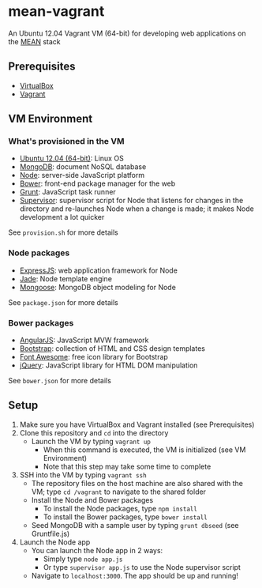 # mean-vagrant

An Ubuntu 12.04 Vagrant VM (64-bit) for developing web applications on the [MEAN](http://blog.mongodb.org/post/49262866911/the-mean-stack-mongodb-expressjs-angularjs-and) stack

## Prerequisites

* [VirtualBox](https://www.virtualbox.org/)
* [Vagrant](http://www.vagrantup.com/)

## VM Environment

### What's provisioned in the VM

* [Ubuntu 12.04 (64-bit)](http://www.ubuntu.com/): Linux OS
* [MongoDB](http://www.mongodb.org/): document NoSQL database
* [Node](http://nodejs.org/): server-side JavaScript platform
* [Bower](http://bower.io/): front-end package manager for the web
* [Grunt](http://gruntjs.com/): JavaScript task runner
* [Supervisor](https://github.com/isaacs/node-supervisor): supervisor script for Node that listens for changes in the directory and re-launches Node when a change is made; it makes Node development a lot quicker

See `provision.sh` for more details

### Node packages

* [ExpressJS](http://expressjs.com/): web application framework for Node
* [Jade](http://jade-lang.com/): Node template engine
* [Mongoose](http://mongoosejs.com/): MongoDB object modeling for Node

See `package.json` for more details

### Bower packages

* [AngularJS](http://angularjs.org/): JavaScript MVW framework 
* [Bootstrap](http://getbootstrap.com/): collection of HTML and CSS design templates
* [Font Awesome](http://fontawesome.io/): free icon library for Bootstrap
* [jQuery](http://jquery.com/): JavaScript library for HTML DOM manipulation

See `bower.json` for more details

## Setup

1. Make sure you have VirtualBox and Vagrant installed (see Prerequisites)
2. Clone this repository and `cd` into the directory
    * Launch the VM by typing `vagrant up`
        * When this command is executed, the VM is initialized (see VM Environment)
        * Note that this step may take some time to complete
3. SSH into the VM by typing `vagrant ssh`
    * The repository files on the host machine are also shared with the VM; type `cd /vagrant` to navigate to the shared folder
    * Install the Node and Bower packages
        * To install the Node packages, type `npm install`
        * To install the Bower packages, type `bower install`
    * Seed MongoDB with a sample user by typing `grunt dbseed` (see Gruntfile.js)
4. Launch the Node app
    * You can launch the Node app in 2 ways:
        * Simply type `node app.js`
        * Or type `supervisor app.js` to use the Node supervisor script
    * Navigate to `localhost:3000`. The app should be up and running!